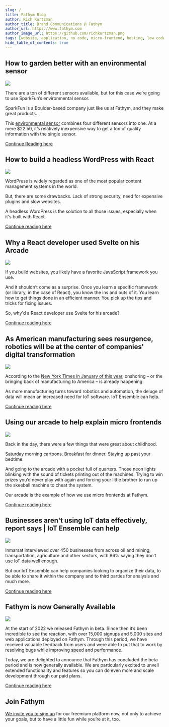 ```yaml
---
slug: /
title: Fathym Blog
author: Rich Kurtzman
author_title: Brand Communications @ Fathym
author_url: https://www.fathym.com
author_image_url: https://github.com/richkurtzman.png
tags: [website, application, no code, micro-frontend, hosting, low code]
hide_table_of_contents: true
---
```


## How to garden better with an environmental sensor
![](https://www.fathym.com/img/gardeniot2.jpeg)

There are a ton of different sensors available, but for this case we’re going to use SparkFun’s environmental sensor. 

SparkFun is a Boulder-based company just like us at Fathym, and they make great products.  

This [environmental sensor](https://www.sparkfun.com/products/16466) combines four different sensors into one. At a mere $22.50, it’s relatively inexpensive way to get a ton of quality information with the single sensor.

[Continue Reading here](https://www.fathym.com/blog/articles/2022/may/2022-05-27-garden-better-environmental-sensor)

## How to build a headless WordPress with React

![](https://www.fathym.com/img/reactlogo.png)

WordPress is widely regarded as one of the most popular content management systems in the world.  

But, there are some drawbacks. Lack of strong security, need for expensive plugins and slow websites. 

A headless WordPress is the solution to all those issues, especially when it's built with React. 

[Continue reading here](https://www.fathym.com/blog/articles/2022/may/2022-05-24-headless-wordpress-with-react)

## Why a React developer used Svelte on his Arcade

![](https://www.fathym.com/img/arcadeinterior.png)

If you build websites, you likely have a favorite JavaScript framework you use.  

And it shouldn’t come as a surprise. Once you learn a specific framework (or library, in the case of React), you know the ins and outs of it. You learn how to get things done in an efficient manner. You pick up the tips and tricks for fixing issues.  

So, why'd a React developer use Svelte for his arcade? 

[Continue reading here](https://www.fathym.com/blog/articles/2022/may/2022-05-19-why-react-developer-used-svelte)
## As American manufacturing sees resurgence, robotics will be at the center of companies' digital transformation

![](https://www.fathym.com/img/manufacturing.jpg)

According to the [New York Times in January of this year](https://www.nytimes.com/2022/01/05/business/economy/supply-chain-reshoring-us-manufacturing.html), onshoring – or the bringing back of manufacturing to America – is already happening.

As more manufacturing turns toward robotics and automation, the deluge of data will mean an increased need for IoT software. IoT Ensemble can help.

[Continue reading here](https://www.fathym.com/blog/articles/2022/may/2022-05-17-american-manufacturing-resurgence)

## Using our arcade to help explain micro frontends

![](https://www.fathym.com/img/arcadescreenshot.png)

Back in the day, there were a few things that were great about childhood.  

Saturday morning cartoons. Breakfast for dinner. Staying up past your bedtime.  

And going to the arcade with a pocket full of quarters. Those neon lights blinking with the sound of tickets printing out of the machines. Trying to win prizes you’d never play with again and forcing your little brother to run up the skeeball machine to cheat the system. 

Our arcade is the example of how we use micro frontends at Fathym.

[Continue reading here](https://www.fathym.com/blog/articles/2022/may/2022-05-16-arcade-and-micro-frontends)

## Businesses aren't using IoT data effectively, report says | IoT Ensemble can help

![](https://www.fathym.com/img/developer3screens.jpeg)

Inmarsat interviewed over 450 businesses from across oil and mining, transportation, agriculture and other sectors, with 86% saying they don’t use IoT data well enough. 

But our IoT Ensemble can help companies looking to organize their data, to be able to share it within the company and to third parties for analysis and much more. 

[Continue reading here](https://www.fathym.com/blog/articles/2022/may/2022-05-11-businesses-arent-using-iot-data)

## Fathym is now Generally Available 

![](https://www.fathym.com/img/fathymbubbles.png)

At the start of 2022 we released Fathym in beta. Since then it’s been incredible to see the reaction, with over 15,000 signups and 5,000 sites and web applications deployed on Fathym. Through this period, we have received valuable feedback from users and were able to put that to work by resolving bugs while improving speed and performance. 

Today, we are delighted to announce that Fathym has concluded the beta period and is now generally available. We are particularly excited to unveil extended functionality and features so you can do even more and scale development through our paid plans. 

[Continue reading here](/articles/2022/april/2022-04-28-general-release-blog)
## Join Fathym 

[We invite you to sign up](https://www.fathym.com/dashboard) for our freemium platform now, not only to achieve your goals, but to have a little fun while you’re at it, too. 